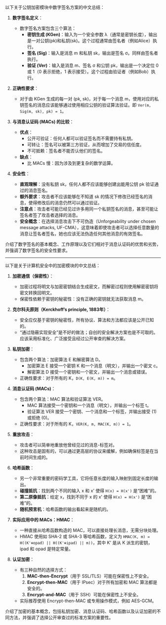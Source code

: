 ﻿以下关于公钥加密模块中数字签名方案的中文总结：

1. **数字签名定义**：
   - 数字签名方案包含三个算法：
     - **密钥生成 (KGen)**：输入为一个安全参数 λ（通常是密钥长度），输出是一对公钥(pk)和私钥(sk)。这个过程通常由签名者（例如Alice）执行。
     - **签名 (Sig)**：输入是消息 m 和私钥 sk，输出是签名 σ。同样由签名者执行。
     - **验证 (Ver)**：输入是消息 m、签名 σ 和公钥 pk，输出是一个决定位 0 或 1（0 表示拒绝，1 表示接受）。这个过程由验证者（例如Bob）执行。

2. **正确性要求**：
   - 对于由 KGen 生成的每一对 (pk, sk)，对于每一个消息 m，使用对应的私钥签名的消息应该能够通过使用相应公钥的验证算法验证。即 `Ver(m, Sig(m, sk), pk) = 1`。

3. **与消息认证码 (MACs) 的比较**：
   - **优点**：
     - 公开可验证：任何人都可以验证签名而不需要持有私钥。
     - 可转让：签名可以被第三方验证，从而增加了交易的信任度。
     - 不可抵赖：签名者不能否认他们的签名。
   - **缺点**：
     - 比 MACs 慢：因为涉及到更复杂的数学运算。

4. **安全性**：
   - **直观理解**：没有私钥 sk，任何人都不应该能够创建出能用公钥 pk 验证通过的消息签名。
   - **额外要求**：攻击者不应该能够在不知道 sk 的情况下修改已经签名的消息，使得修改后的消息仍然可以通过验证。
   - **注意点**：攻击者可能已经见过许多用同一个私钥签名的消息，甚至可能让签名者签了攻击者选择的消息。
   - **安全概念**：在选择消息攻击下不可伪造（Unforgeability under chosen message attacks, UF-CMA），这意味着即使攻击者可以选择任意数量的消息让签名者签名，她也应该无法伪造任何其他消息的有效签名。

介绍了数字签名的基本概念、工作原理以及它们相对于消息认证码的优势和劣势，并强调了数字签名的安全性要求。


----------


以下是关于计算机安全中的加密模块的中文总结：

1. **加密通信（保密性）**：
   - 加密过程将明文与加密密钥结合生成密文，而解密过程则使用解密密钥将密文转换回明文。
   - 保密性依赖于密钥的秘密性：没有正确的密钥就无法获取消息 m。

2. **克尔科夫原则（Kerckhoff’s principle, 1883年）**：
   - 安全应仅基于密钥的秘密性，所有协议、算法和方法都应该是公开已知的。
   - “通过隐蔽实现安全”是不好的做法；自创的安全解决方案也是不可取的。应该采用标准化、广泛接受且经过公开审查的解决方案。

3. **私钥加密**：
   - 包含两个算法：加密算法 E 和解密算法 D。
     - 加密算法 E 接受一个密钥 K 和一个消息（明文），并输出一个密文 c。
     - 解密算法 D 接受一个密钥和一个密文，并输出一个消息或错误。
   - 正确性要求：对于所有的 K，`D(K, E(K, m)) = m`。

4. **消息认证码 (MACs)**：
   - 包含两个算法：MAC 算法和验证算法 VER。
     - MAC 算法接受一个密钥和一个消息（明文），并输出一个标签 t。
     - 验证算法 VER 接受一个密钥、一个消息和一个标签，并输出接受 (1) 或拒绝 (0)。
   - 正确性要求：对于所有的 K，`VER(K, m, MAC(K, m)) = 1`。

5. **重放攻击**：
   - 攻击者可以简单地重放他曾经见过的消息-标签对。
   - 这种攻击是固有的，可以通过更高层的协议来缓解，例如确保标签是在当前时间生成的。

6. **哈希函数**：
   - 另一个非常重要的密码学工具，它将任意长度的输入映射到固定长度的输出。
   - **碰撞抵抗**：找到两个不同的输入 x 和 x' 使得 `H(x) = H(x')` 是“困难”的。
   - **第二原像抵抗**：给定 x，找到不同于 x 的 x' 使得 `H(x) = H(x')` 是“困难”的。
   - **随机预言机**：哈希函数的输出看起来是随机的。

7. **实际应用中的 MACs：HMAC**：
   - 一种直接从哈希函数构造的 MAC，可以直接处理长消息，无需分块处理。
   - HMAC 使用如 SHA-2 或 SHA-3 等哈希函数，定义为 `HMAC(K, m) = H((K'⊕opad) || H((K'⊕ipad) || m))`，其中 K' 是从 K 派生的密钥，ipad 和 opad 是特定常量。

8. **认证加密**：
   - 有三种自然的选择方式：
     1. **MAC-then-Encrypt**（用于 SSL/TLS）可能在保密性上不安全。
     2. **Encrypt-then-MAC**（用于 IPsec）对于所有加密和 MAC 算法都是安全的。
     3. **Encrypt-and-MAC**（用于 SSH）可能在保密性上不安全。
   - 实际推荐使用 Encrypt-then-MAC 或专用操作模式，例如 AES-GCM。

介绍了加密的基本概念，包括私钥加密、消息认证码、哈希函数以及认证加密的不同方法，并强调了选择公开审查过的标准方案的重要性。